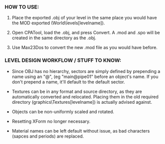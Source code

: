 ### HOW TO USE:

1. Place the exported .obj of your level in the same place you would have the MOD exported (World\levels\[levelname]).

2. Open CPATool, load the .obj, and press Convert. A .mod and .spo will be created in the same directory as the .obj.

3. Use Max23Dos to convert the new .mod file as you would have before.



### LEVEL DESIGN WORKFLOW / STUFF TO KNOW:

- Since OBJ has no hierarchy, sectors are simply defined by prepending a name using an "@", (eg "main@pipe01" before an object's name. If you don't prepend a name, it'll default to the default sector.

- Textures can be in any format and source directory, as they are automatically converted and relocated. Placing them in the old required directory (graphics\Textures\[levelname]) is actually advised against.

- Objects can be non-uniformly scaled and rotated.

- Resetting XForm no longer necessary.

- Material names can be left default without issue, as bad characters (sapces and periods) are replaced.
